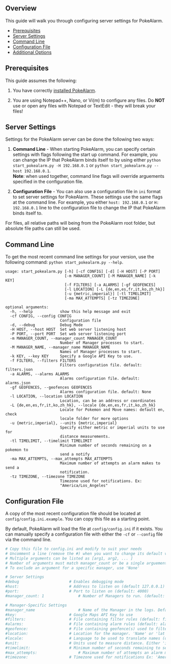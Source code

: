 ## Overview
This guide will walk you through configuring server settings for PokeAlarm.

* [Prerequisites](#prerequisites)
* [Server Settings](#overview)
* [Command Line](#command-line)
* [Configuration File](#configuration-file)
* [Additional Options](#additional-options)

## Prerequisites
This guide assumes the following:

1. You have correctly [installed PokeAlarm](installation).

2. You are using Notepad++, Nano, or Vi(m) to configure any files. Do **NOT** use or open any files with Notepad or TextEdit - they will break your files!

## Server Settings

Settings for the PokeAlarm server can be done the following two ways:

1. **Command Line** - When starting PokeAlarm, you can specify certain settings with flags following the start up command. For example, you can change the IP that PokeAlarm binds itself to by using either `python start_pokealarm.py -H 192.168.0.1` or `python start_pokealarm.py --host 192.168.0.1`.  
  **Note**: when used together, command line flags will override arguements specified in the configuration file.

2. **Configuration File** - You can also use a configuration file in `ini` format to set server settings for PokeAlarm. These settings use the same flags at the command line. For example, you either `host: 192.168.0.1` or `H: 192.168.0.1` line to the configuration file to change the IP that PokeAlarm binds itself to.

For files, all relative paths will being from the PokeAlarm root folder, but absolute file paths can still be used. 

## Command Line

To get the most recent command line settings for your version, use the following command:  `python start_pokealarm.py --help`.


```
usage: start_pokealarm.py [-h] [-cf CONFIG] [-d] [-H HOST] [-P PORT]
                          [-m MANAGER_COUNT] [-M MANAGER_NAME] [-k KEY]
                          [-f FILTERS] [-a ALARMS] [-gf GEOFENCES]
                          [-l LOCATION] [-L {de,en,es,fr,it,ko,zh_hk}]
                          [-u {metric,imperial}] [-tl TIMELIMIT]
                          [-ma MAX_ATTEMPTS] [-tz TIMEZONE]

optional arguments:
  -h, --help            show this help message and exit
  -cf CONFIG, --config CONFIG
                        Configuration file
  -d, --debug           Debug Mode
  -H HOST, --host HOST  Set web server listening host
  -P PORT, --port PORT  Set web server listening port
  -m MANAGER_COUNT, --manager_count MANAGER_COUNT
                        Number of Manager processes to start.
  -M MANAGER_NAME, --manager_name MANAGER_NAME
                        Names of Manager processes to start.
  -k KEY, --key KEY     Specify a Google API Key to use.
  -f FILTERS, --filters FILTERS
                        Filters configuration file. default: filters.json
  -a ALARMS, --alarms ALARMS
                        Alarms configuration file. default: alarms.json
  -gf GEOFENCES, --geofences GEOFENCES
                        Alarms configuration file. default: None
  -l LOCATION, --location LOCATION
                        Location, can be an address or coordinates
  -L {de,en,es,fr,it,ko,zh_hk}, --locale {de,en,es,fr,it,ko,zh_hk}
                        Locale for Pokemon and Move names: default en, check
                        locale folder for more options
  -u {metric,imperial}, --units {metric,imperial}
                        Specify either metric or imperial units to use for
                        distance measurements.
  -tl TIMELIMIT, --timelimit TIMELIMIT
                        Minimum number of seconds remaining on a pokemon to
                        send a notify
  -ma MAX_ATTEMPTS, --max_attempts MAX_ATTEMPTS
                        Maximum number of attempts an alarm makes to send a
                        notification.
  -tz TIMEZONE, --timezone TIMEZONE
                        Timezone used for notifications. Ex:
                        "America/Los_Angeles"
```

## Configuration File

A copy of the most recent configuration file should be located at `config/config.ini.example`. You can copy this file as a starting point. 

By default, PokeAlarm will load the file at `config/config.ini` if it exists. You can manually specify a configuration file with either the `-cf` or `--config` file via the command line.

```ini
# Copy this file to config.ini and modify to suit your needs
# Uncomment a line (remove the #) when you want to change its default value.
# Multiple arguments can be listed as [arg1, arg2, ... ]
# Number of arguments must match manager_count or be a single arguement (single arguements will apply to all Managers)
# To exclude an argument for a specific manager, use 'None'

# Server Settings
#debug						# Enables debugging mode
#host:						# Address to listen on (default 127.0.0.1)
#port:						# Port to listen on (default: 4000)
#manager_count: 1				# Number of Managers to run. (default: 1)

# Manager-Specific Settings
#manager_name					# Name of the Manager in the logs. Default(manager_0).
#key:						# Google Maps API Key to use
#filters:					# File containing filter rules (default: filters.json)
#alarms:					# File containing alarm rules (default: alarms.json)
#geofence:					# File containing geofence(s) used to filter (default: None)
#location:					# Location for the manager. 'Name' or 'lat lng' (default: None)
#locale:					# Language to be used to translate names (default: en)
#unit:						# Units used to measure distance. Either 'imperial' or 'metric' (default: imperial)
#timelimit:					# Minimum number of seconds remaining to send a notification (default: 0)
#max_attempts:					# Maximum number of attempts an alarm makes to send a notification. (default: 3)
#timezone:					# Timezone used for notifications Ex: 'America/Los_Angeles' or '[America/Los_Angeles, America/New_York]'
```
